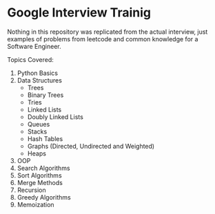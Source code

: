 # Google Interview Trainig

Nothing in this repository was replicated from the actual interview, just examples of problems from leetcode and common knowledge for a Software Engineer.

Topics Covered:

1. Python Basics
2. Data Structures
    - Trees
    - Binary Trees
    - Tries
    - Linked Lists
    - Doubly Linked Lists
    - Queues
    - Stacks
    - Hash Tables
    - Graphs (Directed, Undirected and Weighted)
    - Heaps
2. OOP
3. Search Algorithms
4. Sort Algorithms
5. Merge Methods
6. Recursion
7. Greedy Algorithms
8. Memoization

    
